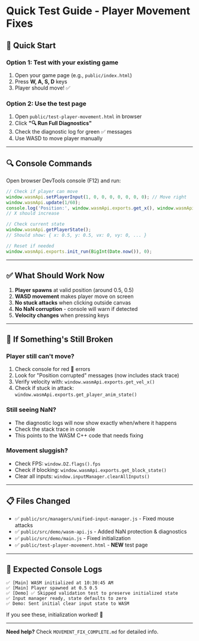 # Quick Test Guide - Player Movement Fixes

## 🚀 Quick Start

### Option 1: Test with your existing game
1. Open your game page (e.g., `public/index.html`)
2. Press **W, A, S, D** keys
3. Player should move! ✅

### Option 2: Use the test page
1. Open `public/test-player-movement.html` in browser
2. Click **"🔍 Run Full Diagnostics"**
3. Check the diagnostic log for green ✅ messages
4. Use WASD to move player manually

---

## 🔍 Console Commands

Open browser DevTools console (F12) and run:

```javascript
// Check if player can move
window.wasmApi.setPlayerInput(1, 0, 0, 0, 0, 0, 0, 0); // Move right
window.wasmApi.update(1/60);
console.log('Position:', window.wasmApi.exports.get_x(), window.wasmApi.exports.get_y());
// X should increase

// Check current state
window.wasmApi.getPlayerState();
// Should show: { x: 0.5, y: 0.5, vx: 0, vy: 0, ... }

// Reset if needed
window.wasmApi.exports.init_run(BigInt(Date.now()), 0);
```

---

## ✅ What Should Work Now

1. **Player spawns** at valid position (around 0.5, 0.5)
2. **WASD movement** makes player move on screen
3. **No stuck attacks** when clicking outside canvas
4. **No NaN corruption** - console will warn if detected
5. **Velocity changes** when pressing keys

---

## 🐛 If Something's Still Broken

### Player still can't move?
1. Check console for red 🔴 errors
2. Look for "Position corrupted" messages (now includes stack trace)
3. Verify velocity with: `window.wasmApi.exports.get_vel_x()`
4. Check if stuck in attack: `window.wasmApi.exports.get_player_anim_state()`

### Still seeing NaN?
- The diagnostic logs will now show exactly when/where it happens
- Check the stack trace in console
- This points to the WASM C++ code that needs fixing

### Movement sluggish?
- Check FPS: `window.DZ.flags().fps`
- Check if blocking: `window.wasmApi.exports.get_block_state()`
- Clear all inputs: `window.inputManager.clearAllInputs()`

---

## 📋 Files Changed

- ✅ `public/src/managers/unified-input-manager.js` - Fixed mouse attacks
- ✅ `public/src/demo/wasm-api.js` - Added NaN protection & diagnostics  
- ✅ `public/src/demo/main.js` - Fixed initialization
- ✅ `public/test-player-movement.html` - **NEW** test page

---

## 🎯 Expected Console Logs

```
✅ [Main] WASM initialized at 10:30:45 AM
✅ [Main] Player spawned at 0.5 0.5
✅ [Demo] ✅ Skipped validation test to preserve initialized state
✅ Input manager ready, state defaults to zero
✅ Demo: Sent initial clear input state to WASM
```

If you see these, initialization worked! 🎉

---

**Need help?** Check `MOVEMENT_FIX_COMPLETE.md` for detailed info.
